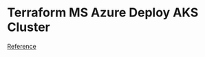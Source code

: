 # Terraform MS Azure Deploy AKS Cluster
[Reference](https://docs.microsoft.com/en-us/azure/aks/learn/quick-kubernetes-deploy-portal?tabs=azure-cli)
